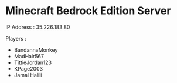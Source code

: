 # Minecraft Bedrock Edition Server

IP Address : 35.226.183.80

Players :
- BandannaMonkey
- MadHair567
- TittieJordan123
- KPage2003
- Jamal Halili
